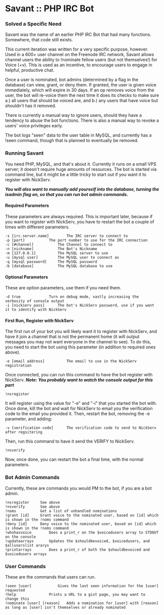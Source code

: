 # Savant :: PHP IRC Bot
### Solved a Specific Need
Savant was the name of an earlier PHP IRC Bot that had many functions. Somewhere, that code still exists.

This current iteration was written for a very specific purpose, however. Used in a 600+ user channel on the Freenode IRC network, 
Savant allows channel users the ability to !nominate fellow users (but not themselves!) for Voice (+v). This is used as an incentive, 
to encourage users to engage in helpful, productive chat. 

Once a user is nominated, bot admins (determined by a flag in the database) can view, grant, or deny them. If granted, the user is given voice
immediately, which will expire in 30 days. If an op removes voice from the user, the bot will re-voice them the next time it does its checks
to make sure a.) all users that should be voiced are, and b.) any users that have voice but shouldn't has it removed.

There is currently a manual way to ignore users, should they have a tendency to abuse the bot functions. There is also a manual way to revoke a users' voice privileges early.

The bot logs "seen" data to the user table in MySQL, and currently has a !seen command, though that is planned to eventually be removed.


### Running Savant
You need PHP, MySQL, and that's about it. Currently it runs on a small VPS server; it doesn't require huge amounts of resources.
The bot is started via command line, but it might be a little tricky to start out if you want it to register with NickServ.

***You will also want to manually add yourself into the database, turning the isadmin flag on, so that you can run bot admin commands.***


#### Required Parameters
These parameters are always required. This is important later, because if you want to register with NickServ, you have to restart the bot 
a couple of times with different parameters.

```
-s [irc.server.name]		The IRC server to connect to
-p [port]			The port number to use for the IRC connection
-c [#channel]			The Channel to connect to
-n [nickname]			The Bot's Nickname
-m [127.0.0.1]			The MySQL server to use
-u [mysql user]			The MySQL user to connect as
-q [mysql password]		The MySQL password
-b [database]			The MySQL database to use
```

#### Optional Parameters
These are option parameters, use them if you need them.

```
-d true				Turn on debug mode, vastly increasing the verbosity of console output
-i [nickserv pass]		The bot's NickServ password, use if you want it to identify with NickServ
```

#### First Run, Register with NickServ
The first run of your bot you will likely want it to register with NickServ, and have it join a channel that is not the permanent home (it will output messages you may not want
everyone in the channel to see). To do this, you need to start the bot using this parameter (in addition to required ones above).

```
-e [email address]			The email to use in the NickServ registration
```

Once connected, you can run this command to have the bot register with NickServ.
***Note: You probably want to watch the console output for this part***

```
!nsregister
```

It will register using the value for "-e" and "-i" that you started the bot with. Once done, kill the bot and wait for NickServ to email you the verification code
to the email you provided it. Then, restart the bot, removing the -e parameter, and adding:

```
-v [verification code]		The verification code to send to NickServ after regsitering
```

Then, run this command to have it send the VERIFY to NickServ.

```
!nsverify
```

Now, once done, you can restart the bot a final time, with the normal parameters.


### Bot Admin Commands
Currently, these are commands you would PM to the bot, if you are a bot admin.

```
!nsregister		See above
!nsverify		See above
!noms			Get a list of unhandled nominations
!grant [id]		Grant voice to the nominated user, based on [id] which is shown in the !noms command
!deny [id]		Deny voice to the nominated user, based on [id] which is shown in the !noms command
!whohasvoice		Does a print_r on the $voicedusers array to STDOUT on the console
!updatearrays		Updates the $shouldbevoiced, $voicedusers, and $alluserslist ararys
!printarrays		Does a print_r of both the $shouldbevoiced and $voicedusers arrays
```


### User Commands
These are the commands that users can run.

```
!seen [user]			Gives the last seen information for the [user] requested
!help 				Prints a URL to a gist page, you may want to change this
!nominate [user] [reason]	Adds a nomination for [user] with [reason] as long as [user] isn't themselves or already nominated
```